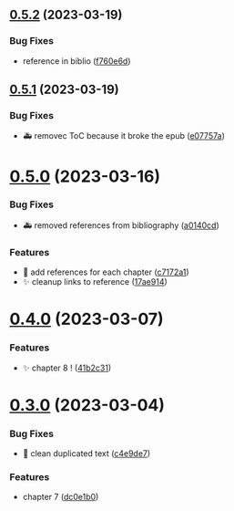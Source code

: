 ## [0.5.2](https://github.com/Wivik/linux-explained/compare/v0.5.1...v0.5.2) (2023-03-19)


### Bug Fixes

* reference in biblio ([f760e6d](https://github.com/Wivik/linux-explained/commit/f760e6dcf659f8e6e456956340b77827b443e27f))



## [0.5.1](https://github.com/Wivik/linux-explained/compare/v0.5.0...v0.5.1) (2023-03-19)


### Bug Fixes

* :ambulance: removec ToC because it broke the epub ([e07757a](https://github.com/Wivik/linux-explained/commit/e07757a21a6afb0f0418a46a919b0a7817db5a34))



# [0.5.0](https://github.com/Wivik/linux-explained/compare/v0.4.0...v0.5.0) (2023-03-16)


### Bug Fixes

* :ambulance: removed references from bibliography ([a0140cd](https://github.com/Wivik/linux-explained/commit/a0140cd9384a3449561f1f76653e1f24d945fa16))


### Features

* :memo: add references for each chapter ([c7172a1](https://github.com/Wivik/linux-explained/commit/c7172a1c576340512bf68575e904bcc799953cc4))
* :sparkles: cleanup links to reference  ([17ae914](https://github.com/Wivik/linux-explained/commit/17ae91430a52eae833d6a2c9fb38b5c452b8c7c6))



# [0.4.0](https://github.com/Wivik/linux-explained/compare/v0.3.0...v0.4.0) (2023-03-07)


### Features

* :sparkles: chapter 8 ! ([41b2c31](https://github.com/Wivik/linux-explained/commit/41b2c3137a80012f32b9ca9f031f3179ae5711cf))



# [0.3.0](https://github.com/Wivik/linux-explained/compare/v0.2.3-rc.0...v0.3.0) (2023-03-04)


### Bug Fixes

* :art: clean duplicated text ([c4e9de7](https://github.com/Wivik/linux-explained/commit/c4e9de792da9314639c767023f3415816f79cee1))


### Features

* chapter 7 ([dc0e1b0](https://github.com/Wivik/linux-explained/commit/dc0e1b06355b0fdfc9e310b3c3bfa996a915ea1a))



